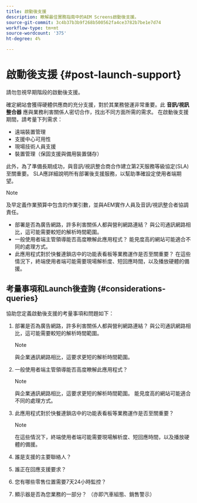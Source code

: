 ```yaml
---
title: 啟動後支援
description: 瞭解最佳實務指南中的AEM Screens啟動後支援。
source-git-commit: 3c4b37b3b9f268b500562fa4ce3782b7be1e7d74
workflow-type: tm+mt
source-wordcount: '375'
ht-degree: 4%

---
```



# 啟動後支援 {#post-launch-support}


請勿忽視早期階段的啟動後支援。

確定網站會獲得硬體供應商的充分支援，對於其業務營運非常重要。此 **音訊/視訊整合器** 應與業務利害關係人密切合作，找出不同方面所需的需求。
在啟動後支援期間，請考量下列需求：

* 遠端裝置管理
* 支援中心可用性
* 現場技術人員支援
* 裝置管理（保固支援與備用裝置儲存）

此外，為了準備長期成功，與音訊/視訊整合商合作建立第2天服務等級協定(SLA)至關重要。 SLA應詳細說明所有部署後支援服務，以幫助準確設定使用者端期望。

>[!NOTE]
>
>及早定義作業預算中包含的作業引數，並與AEM實作人員及音訊/視訊整合者協調責任。
>
>* 部署是否為廣告網路，許多利害關係人都與營利網路連結？ 與公司通訊網路相比，這可能需要較短的解析時間範圍。
>* 一般使用者端主管領導能否高度瞭解此應用程式？ 能見度高的網站可能適合不同的處理方式。
>* 此應用程式對於快餐連鎖店中的功能表看板等業務運作是否至關重要？ 在這些情況下，終端使用者端可能需要現場解析度、短回應時間，以及播放硬體的備援。

## 考量事項和Launch後查詢 {#considerations-queries}

協助您定義啟動後支援的考量事項和問題如下：

1. 部署是否為廣告網路，許多利害關係人都與營利網路連結？ 與公司通訊網路相比，這可能需要較短的解析時間範圍。
 
   >[!NOTE]
   >
   > 與企業通訊網路相比，這要求更短的解析時間範圍。

1. 一般使用者端主管領導能否高度瞭解此應用程式？

   >[!NOTE]
   >
   > 與企業通訊網路相比，這要求更短的解析時間範圍。 能見度高的網站可能適合不同的處理方式。

1. 此應用程式對於快餐連鎖店中的功能表看板等業務運作是否至關重要？

   >[!NOTE]
   >
   > 在這些情況下，終端使用者端可能需要現場解析度、短回應時間，以及播放硬體的備援。

1. 誰是支援的主要聯絡人？

1. 誰正在回應支援要求？

1. 您有哪些零售位置需要7天24小時監控？

1. 顯示器是否為您業務的一部分？ （亦即汽車組態、銷售警示）
